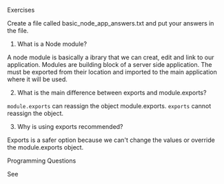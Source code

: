Exercises

Create a file called basic_node_app_answers.txt and put your answers in the file.

1. What is a Node module?

A node module is basically a ibrary that we can creat, edit and link to our application.  Modules are building block of a server side application.  The must be exported from their location and imported to the main application where it will be used.

2. What is the main difference between exports and module.exports?

`module.exports` can reassign the object module.exports. `exports` cannot reassign the object.

3. Why is using exports recommended?

Exports is a safer option because we can't change the values or override the module.exports object.

Programming Questions

See 
